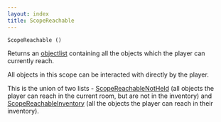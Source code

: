 ```yaml
---
layout: index
title: ScopeReachable
---
```


    ScopeReachable ()

Returns an [objectlist](../../../types/objectlist.html) containing all the objects which the player can currently reach.

All objects in this scope can be interacted with directly by the player.

This is the union of two lists - [ScopeReachableNotHeld](scopereachablenotheld.html) (all objects the player can reach in the current room, but are not in the inventory) and [ScopeReachableInventory](scopereachableinventory.html) (all the objects the player can reach in their inventory).
